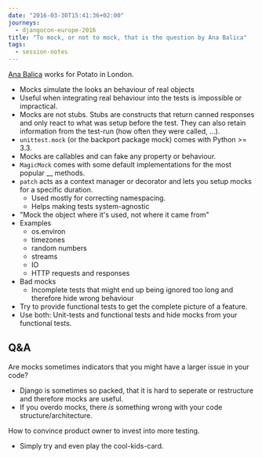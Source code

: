 ```yaml
---
date: "2016-03-30T15:41:36+02:00"
journeys:
  - djangocon-europe-2016
title: "To mock, or not to mock, that is the question by Ana Balica"
tags:
  - session-notes
---
```


[Ana Balica][ab] works for Potato in London.

[ab]: https://twitter.com/anabalica

<!--more-->

- Mocks simulate the looks an behaviour of real objects
- Useful when integrating real behaviour into the tests is impossible or
  impractical.
- Mocks are not stubs. Stubs are constructs that return canned responses and
  only react to what was setup before the test. They can also retain information
  from the test-run (how often they were called, ...).
- `unittest.mock` (or the backport package mock) comes with Python >= 3.3.
- Mocks are callables and can fake any property or behaviour.
- `MagicMock` comes with some default implementations for the most popular __
  methods.
- `patch` acts as a context manager or decorator and lets you setup mocks for a
  specific duration.
    - Used mostly for correcting namespacing.
    - Helps making tests system-agnostic
- "Mock the object where it's used, not where it came from"
- Examples
    - os.environ
    - timezones
    - random numbers
    - streams
    - IO
    - HTTP requests and responses
- Bad mocks
    - Incomplete tests that might end up being ignored too long and therefore
      hide wrong behaviour
- Try to provide functional tests to get the complete picture of a feature.
- Use both: Unit-tests and functional tests and hide mocks from your functional
  tests.

## Q&A

Are mocks sometimes indicators that you might have a larger issue in your code?

- Django is sometimes so packed, that it is hard to seperate or restructure and
  therefore mocks are useful.
- If you overdo mocks, there *is* something wrong with your code
  structure/architecture.

How to convince product owner to invest into more testing.

- Simply try and even play the cool-kids-card.

